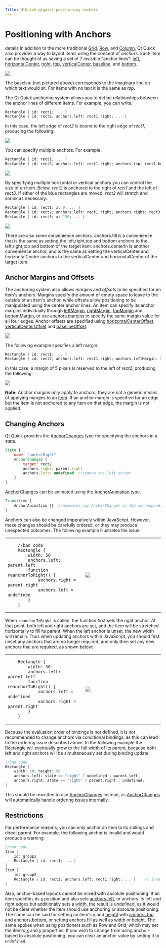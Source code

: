 ```yaml
---
Title: QtQuick.qtquick-positioning-anchors
---
```

        
Positioning with Anchors
========================

<span class="subtitle"></span>
details
In addition to the more traditional [Grid](../QtQuick.qtquick-positioning-layouts.md#grid), [Row](../QtQuick.qtquick-positioning-layouts.md#row), and [Column](../QtQuick.qtquick-positioning-layouts.md#column), Qt Quick also provides a way to layout items using the concept of *anchors*. Each item can be thought of as having a set of 7 invisible "anchor lines": [left](../QtQuick.Item.md#anchors.left-prop), [horizontalCenter](../QtQuick.Item.md#anchors.horizontalCenter-prop), [right](../QtQuick.Item.md#anchors.right-prop), [top](../QtQuick.Item.md#anchors.top-prop), [verticalCenter](../QtQuick.Item.md#anchors.verticalCenter-prop), [baseline](../QtQuick.Item.md#anchors.baseline-prop), and [bottom](../QtQuick.Item.md#anchors.bottom-prop).

![](https://developer.ubuntu.com/static/devportal_uploaded/7ad550a8-a766-4fa2-927a-ceb8aa4ba8e9-api/apps/qml/sdk-15.04.6/qtquick-positioning-anchors/images/edges_qml.png)

The baseline (not pictured above) corresponds to the imaginary line on which text would sit. For items with no text it is the same as *top*.

The Qt Quick anchoring system allows you to define relationships between the anchor lines of different items. For example, you can write:

``` cpp
Rectangle { id: rect1; ... }
Rectangle { id: rect2; anchors.left: rect1.right; ... }
```

In this case, the left edge of *rect2* is bound to the right edge of *rect1*, producing the following:

![](https://developer.ubuntu.com/static/devportal_uploaded/bd07f866-1c4a-498d-97a0-d35e1466c67a-api/apps/qml/sdk-15.04.6/qtquick-positioning-anchors/images/edge1.png)

You can specify multiple anchors. For example:

``` cpp
Rectangle { id: rect1; ... }
Rectangle { id: rect2; anchors.left: rect1.right; anchors.top: rect1.bottom; ... }
```

![](https://developer.ubuntu.com/static/devportal_uploaded/968ce271-0c7c-43d2-9ed6-d5ca8962e711-api/apps/qml/sdk-15.04.6/qtquick-positioning-anchors/images/edge3.png)

By specifying multiple horizontal or vertical anchors you can control the size of an item. Below, *rect2* is anchored to the right of *rect1* and the left of *rect3*. If either of the blue rectangles are moved, *rect2* will stretch and shrink as necessary:

``` cpp
Rectangle { id: rect1; x: 0; ... }
Rectangle { id: rect2; anchors.left: rect1.right; anchors.right: rect3.left; ... }
Rectangle { id: rect3; x: 150; ... }
```

![](https://developer.ubuntu.com/static/devportal_uploaded/0e68c534-6dca-4e75-b4b6-bc08604797d4-api/apps/qml/sdk-15.04.6/qtquick-positioning-anchors/images/edge4.png)

There are also some convenience anchors. anchors.fill is a convenience that is the same as setting the left,right,top and bottom anchors to the left,right,top and bottom of the target item. anchors.centerIn is another convenience anchor, and is the same as setting the verticalCenter and horizontalCenter anchors to the verticalCenter and horizontalCenter of the target item.

<span id="anchor-margins-and-offsets"></span>
Anchor Margins and Offsets
--------------------------

The anchoring system also allows *margins* and *offsets* to be specified for an item's anchors. Margins specify the amount of empty space to leave to the outside of an item's anchor, while offsets allow positioning to be manipulated using the center anchor lines. An item can specify its anchor margins individually through [leftMargin](../QtQuick.Item.md#anchors.leftMargin-prop), [rightMargin](../QtQuick.Item.md#anchors.rightMargin-prop), [topMargin](../QtQuick.Item.md#anchors.topMargin-prop) and [bottomMargin](../QtQuick.Item.md#anchors.bottomMargin-prop), or use [anchors.margins](../QtQuick.Item.md#anchors.margins-prop) to specify the same margin value for all four edges. Anchor offsets are specified using [horizontalCenterOffset](../QtQuick.Item.md#anchors.horizontalCenterOffset-prop), [verticalCenterOffset](../QtQuick.Item.md#anchors.verticalCenterOffset-prop) and [baselineOffset](../QtQuick.Item.md#anchors.baselineOffset-prop).

![](https://developer.ubuntu.com/static/devportal_uploaded/9c78d10e-3171-4e33-a8f2-2e912fd54129-api/apps/qml/sdk-15.04.6/qtquick-positioning-anchors/images/margins_qml.png)

The following example specifies a left margin:

``` cpp
Rectangle { id: rect1; ... }
Rectangle { id: rect2; anchors.left: rect1.right; anchors.leftMargin: 5; ... }
```

In this case, a margin of 5 pixels is reserved to the left of *rect2*, producing the following:

![](https://developer.ubuntu.com/static/devportal_uploaded/18a7e1dc-f5a5-4968-9134-8164ed356480-api/apps/qml/sdk-15.04.6/qtquick-positioning-anchors/images/edge2.png)

**Note:** Anchor margins only apply to anchors; they are *not* a generic means of applying margins to an [Item](../QtQuick.Item.md). If an anchor margin is specified for an edge but the item is not anchored to any item on that edge, the margin is not applied.

<span id="changing-anchors"></span>
Changing Anchors
----------------

Qt Quick provides the [AnchorChanges](../QtQuick.AnchorChanges.md) type for specifying the anchors in a state.

``` qml
State {
    name: "anchorRight"
    AnchorChanges {
        target: rect2
        anchors.right: parent.right
        anchors.left: undefined  //remove the left anchor
    }
}
```

[AnchorChanges](../QtQuick.AnchorChanges.md) can be animated using the [AnchorAnimation](../QtQuick.AnchorAnimation.md) type.

``` qml
Transition {
    AnchorAnimation {}  //animates any AnchorChanges in the corresponding state change
}
```

Anchors can also be changed imperatively within JavaScript. However, these changes should be carefully ordered, or they may produce unexpected outcomes. The following example illustrates the issue:

<table>
<colgroup>
<col width="50%" />
<col width="50%" />
</colgroup>
<tbody>
<tr class="odd">
<td><pre class="cpp"><code>    //bad code
    Rectangle {
        width: 50
        anchors.left: parent.left
        function reanchorToRight() {
            anchors.right = parent.right
            anchors.left = undefined
        }
    }</code></pre></td>
<td><p><img src="https://developer.ubuntu.com/static/devportal_uploaded/e4cb5d99-1151-46a9-8c71-8ce2d8c3c7fe-api/apps/qml/sdk-15.04.6/qtquick-positioning-anchors/images/anchor_ordering_bad.png" /></p></td>
</tr>
</tbody>
</table>

When `reanchorToRight` is called, the function first sets the right anchor. At that point, both left and right anchors are set, and the item will be stretched horizontally to fill its parent. When the left anchor is unset, the new width will remain. Thus when updating anchors within JavaScript, you should first unset any anchors that are no longer required, and only then set any new anchors that are required, as shown below:

<table>
<colgroup>
<col width="50%" />
<col width="50%" />
</colgroup>
<tbody>
<tr class="odd">
<td><pre class="qml"><code>    Rectangle {
        width: 50
        anchors.left: parent.left
        function reanchorToRight() {
            anchors.left = undefined
            anchors.right = parent.right
        }
    }</code></pre></td>
<td><p><img src="https://developer.ubuntu.com/static/devportal_uploaded/649e9a0c-31c8-4cad-abe5-e8fe9b8fa9ca-api/apps/qml/sdk-15.04.6/qtquick-positioning-anchors/images/anchor_ordering.png" /></p></td>
</tr>
</tbody>
</table>

Because the evaluation order of bindings is not defined, it is not recommended to change anchors via conditional bindings, as this can lead to the ordering issue described above. In the following example the Rectangle will eventually grow to the full width of its parent, because both left and right anchors will be simultaneously set during binding update.

``` cpp
//bad code
Rectangle {
    width: 50; height: 50
    anchors.left: state == "right" ? undefined : parent.left;
    anchors.right: state == "right" ? parent.right : undefined;
}
```

This should be rewritten to use [AnchorChanges](../QtQuick.AnchorChanges.md) instead, as [AnchorChanges](../QtQuick.AnchorChanges.md) will automatically handle ordering issues internally.

<span id="restrictions"></span>
Restrictions
------------

For performance reasons, you can only anchor an item to its siblings and direct parent. For example, the following anchor is invalid and would produce a warning:

``` cpp
//bad code
Item {
    id: group1
    Rectangle { id: rect1; ... }
}
Item {
    id: group2
    Rectangle { id: rect2; anchors.left: rect1.right; ... }    // invalid anchor!
}
```

Also, anchor-based layouts cannot be mixed with absolute positioning. If an item specifies its [x](../QtQuick.Item.md#x-prop) position and also sets [anchors.left](../QtQuick.Item.md#anchors.left-prop), or anchors its left and right edges but additionally sets a [width](../QtQuick.Item.md#width-prop), the result is undefined, as it would not be clear whether the item should use anchoring or absolute positioning. The same can be said for setting an item's [y](../QtQuick.Item.md#y-prop) and [height](../QtQuick.Item.md#height-prop) with [anchors.top](../QtQuick.Item.md#anchors.top-prop) and [anchors.bottom](../QtQuick.Item.md#anchors.bottom-prop), or setting [anchors.fill](../QtQuick.Item.md#anchors.fill-prop) as well as [width](../QtQuick.Item.md#width-prop) or [height](../QtQuick.Item.md#height-prop). The same applies when using positioners such as Row and Grid, which may set the item's [x](../QtQuick.Item.md#x-prop) and [y](../QtQuick.Item.md#y-prop) properties. If you wish to change from using anchor-based to absolute positioning, you can clear an anchor value by setting it to `undefined`.

